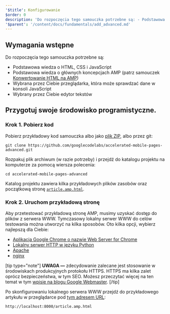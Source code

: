 ```yaml
---
'$title': Konfigurowanie
$order: 0
description: 'Do rozpoczęcia tego samouczka potrzebne są: - Podstawowa wiedza o HTML, CSS i JavaScript - Podstawowa wiedza o głównych koncepcjach AMP...'
'$parent': '/content/docs/fundamentals/add_advanced.md'
---
```


## Wymagania wstępne

Do rozpoczęcia tego samouczka potrzebne są:

- Podstawowa wiedza o HTML, CSS i JavaScript
- Podstawowa wiedza o głównych koncepcjach AMP (patrz samouczek [Konwertowanie HTML na AMP](../../../../documentation/guides-and-tutorials/start/converting/index.md))
- Wybrana przez Ciebie przeglądarka, która może sprawdzać dane w konsoli JavaScript
- Wybrany przez Ciebie edytor tekstów

## Przygotuj swoje środowisko programistyczne.

### Krok 1. Pobierz kod

Pobierz przykładowy kod samouczka albo jako [plik ZIP](https://github.com/googlecodelabs/accelerated-mobile-pages-advanced/archive/master.zip), albo przez git:

```shell
git clone https://github.com/googlecodelabs/accelerated-mobile-pages-advanced.git
```

Rozpakuj plik archiwum (w razie potrzeby) i przejdź do katalogu projektu na komputerze za pomocą wiersza polecenia:

```shell
cd accelerated-mobile-pages-advanced
```

Katalog projektu zawiera kilka przykładowych plików zasobów oraz początkową stronę [`article.amp.html`](https://github.com/googlecodelabs/accelerated-mobile-pages-advanced/blob/master/article.amp.html).

### Krok 2. Uruchom przykładową stronę

Aby przetestować przykładową stronę AMP, musimy uzyskać dostęp do plików z serwera WWW. Tymczasowy lokalny serwer WWW do celów testowania można utworzyć na kilka sposobów. Oto kilka opcji, wybierz najlepszą dla Ciebie:

- [Aplikacja Google Chrome o nazwie Web Server for Chrome](https://chrome.google.com/webstore/detail/web-server-for-chrome/ofhbbkphhbklhfoeikjpcbhemlocgigb)
- [Lokalny serwer HTTP w języku Python](https://developer.mozilla.org/en-US/docs/Learn/Common_questions/set_up_a_local_testing_server#Running_a_simple_local_HTTP_server)
- [Apache](https://httpd.apache.org/docs/2.4/getting-started.html)
- [nginx](http://nginx.org/)

[tip type="note"] **UWAGA —** zdecydowanie zalecane jest stosowanie w środowiskach produkcyjnych protokołu HTTPS. HTTPS ma kilka zalet oprócz bezpieczeństwa, w tym SEO. Możesz przeczytać więcej na ten temat w tym [wpisie na blogu Google Webmaster](https://webmasters.googleblog.com/2014/08/https-as-ranking-signal.html). [/tip]

Po skonfigurowaniu lokalnego serwera WWW przejdź do przykładowego artykułu w przeglądarce pod [tym adresem URL](http://localhost:8000/article.amp.html):

```text
http://localhost:8000/article.amp.html
```
